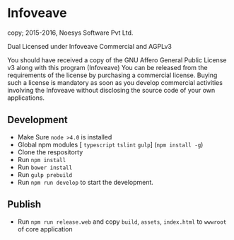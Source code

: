 # Infoveave
copy; 2015-2016, Noesys Software Pvt Ltd. 

Dual Licensed under Infoveave Commercial and AGPLv3

You should have received a copy of the GNU Affero General Public License v3
along with this program (Infoveave)
You can be released from the requirements of the license by purchasing
a commercial license. Buying such a license is mandatory as soon as you
develop commercial activities involving the Infoveave without
disclosing the source code of your own applications.


Development
---
- Make Sure `node >4.0` is installed
- Global npm modules [ `typescript`  `tslint`  `gulp`] (`npm install -g`)
- Clone the respositorty
- Run `npm install`
- Run `bower install`
- Run `gulp prebuild`
- Run `npm run develop` to start the development.

## Publish

- Run `npm run release.web` and copy `build`, `assets`, `index.html` to `wwwroot` of core application